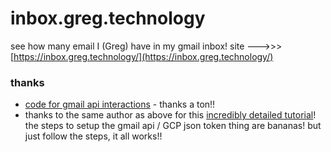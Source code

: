 # inbox.greg.technology

see how many email I (Greg) have in my gmail inbox! site --->>> [https://inbox.greg.technology/](https://inbox.greg.technology/)

### thanks

- [code for gmail api interactions](https://github.com/x4nth055/pythoncode-tutorials/tree/master/general/gmail-api) - thanks a ton!!
- thanks to the same author as above for this [incredibly detailed tutorial](https://thepythoncode.com/article/use-gmail-api-in-python)! the steps to setup the gmail api / GCP json token thing are bananas! but just follow the steps, it all works!!








